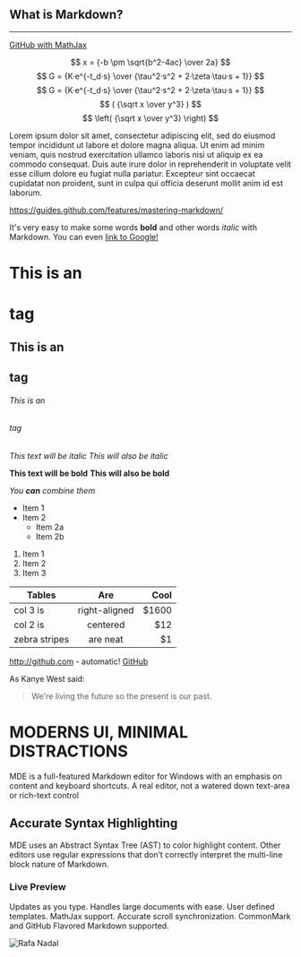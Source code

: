 What is Markdown?
-----------------
---------------------


[GitHub with MathJax](https://chrome.google.com/webstore/detail/github-with-mathjax/ioemnmodlmafdkllaclgeombjnmnbima)


$$   x = {-b \pm \sqrt{b^2-4ac} \over 2a} $$
$$   G = {K·e^{-t_d·s} \over {\tau^2·s^2 + 2·\zeta·\tau·s + 1}}   $$
$$   G = {K·e^{-t_d·s} \over {\tau^2·s^2 + 2·\zeta·\tau·s + 1}}   $$
$$   ( {\sqrt x \over y^3} )   $$
$$   \left( {\sqrt x \over y^3} \right)   $$




Lorem ipsum dolor sit amet, consectetur adipiscing elit, sed do eiusmod tempor incididunt ut labore et dolore magna aliqua. Ut enim ad minim veniam, quis nostrud exercitation ullamco laboris nisi ut aliquip ex ea commodo consequat. Duis aute irure dolor in reprehenderit in voluptate velit esse cillum dolore eu fugiat nulla pariatur. Excepteur sint occaecat cupidatat non proident, sunt in culpa qui officia deserunt mollit anim id est laborum.

<https://guides.github.com/features/mastering-markdown/>



It's very easy to make some words **bold** and other words *italic* with Markdown. You can even [link to Google!](http://google.com)

# This is an <h1> tag
## This is an <h2> tag
###### This is an <h6> tag

*This text will be italic*
_This will also be italic_

**This text will be bold**
__This will also be bold__

_You **can** combine them_


* Item 1
* Item 2
    * Item 2a
    * Item 2b

1. Item 1
1. Item 2
1. Item 3
   


| Tables        | Are           | Cool  |
| ------------- |:-------------:| -----:|
| col 3 is      | right-aligned | $1600 |
| col 2 is      | centered      |   $12 |
| zebra stripes | are neat      |    $1 |








http://github.com - automatic!
[GitHub](http://github.com)


As Kanye West said:

> We're living the future so
> the present is our past.


# MODERNS UI, MINIMAL DISTRACTIONS
MDE is a full-featured Markdown editor for Windows with an emphasis on content and keyboard shortcuts. A real editor, not a watered down text-area or rich-text control

## Accurate Syntax Highlighting
MDE uses an Abstract Syntax Tree (AST) to color highlight content. Other editors use regular expressions that don’t correctly interpret the multi-line block nature of Markdown.

### Live Preview
Updates as you type. Handles large documents with ease. User defined templates. MathJax support. Accurate scroll synchronization. CommonMark and GitHub Flavored Markdown supported. 




![Rafa Nadal](http://e00-marca.uecdn.es/assets/multimedia/imagenes/2017/12/29/15145425887383.jpg)


  




  
